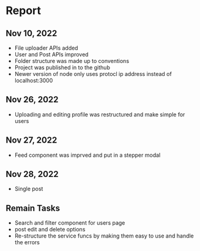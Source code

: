 # Report

## Nov 10, 2022

- File uploader APIs added
- User and Post APIs improved
- Folder structure was made up to conventions
- Project was published in to the github
- Newer version of node only uses protocl ip address instead of localhost:3000

## Nov 26, 2022

- Uploading and editing profile was restructured and make simple for users

## Nov 27, 2022

- Feed component was imprved and put in a stepper modal

## Nov 28, 2022

- Single post

## Remain Tasks

- Search and filter component for users page
- post edit and delete options
- Re-structure the service funcs by making them easy to use and handle the errors

